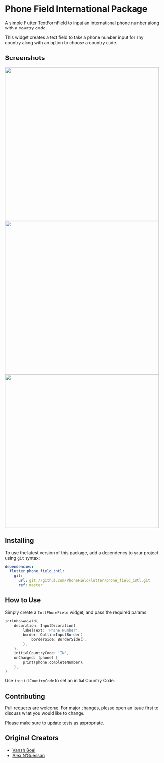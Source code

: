 # Phone Field International Package

A simple Flutter TextFormField to input an international phone number along with a country code.

This widget creates a text field to take a phone number input for any country along with an option to choose a country code.

## Screenshots

<img src="https://github.com/PhoneFieldFlutter/phone_field_intl/blob/master/1.png?raw=true" height="500px"> <img src="https://github.com/PhoneFieldFlutter/phone_field_intl/blob/master/2.png?raw=true" height="500px"> <img src="https://github.com/PhoneFieldFlutter/phone_field_intl/blob/master/3.png?raw=true" height="500px">

## Installing

To use the latest version of this package, add a dependency to your project using `git` syntax:

```yaml
dependencies:
  flutter_phone_field_intl:
    git:
      url: git://github.com/PhoneFieldFlutter/phone_field_intl.git
      ref: master
```

## How to Use

Simply create a `IntlPhoneField` widget, and pass the required params:

```dart
IntlPhoneField(
    decoration: InputDecoration(
        labelText: 'Phone Number',
        border: OutlineInputBorder(
            borderSide: BorderSide(),
        ),
    ),
    initialCountryCode: 'IN',
    onChanged: (phone) {
        print(phone.completeNumber);
    },
)
```

Use `initialCountryCode` to set an initial Country Code.

## Contributing

Pull requests are welcome. For major changes, please open an issue first to discuss what you would like to change.

Please make sure to update tests as appropriate.

## Original Creators

- [Vansh Goel](https://github.com/vanshg395/)
- [Alex N'Guessan](https://github.com/marcaureln/)


